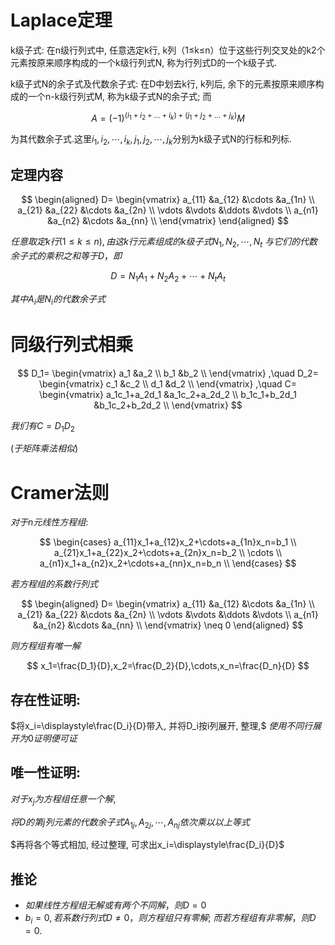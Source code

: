 
# Laplace定理

k级子式: 在n级行列式中, 任意选定k行, k列（1≤k≤n）位于这些行列交叉处的k2个元素按原来顺序构成的一个k级行列式N, 称为行列式D的一个k级子式.

k级子式N的余子式及代数余子式: 在D中划去k行, k列后, 余下的元素按原来顺序构成的一个n-k级行列式M, 称为k级子式N的余子式; 而

$$
A=(-1)^{(i_1+i_2+\dots+i_k)+(j_1+j_2+\dots+j_k)}M
$$

为其代数余子式.这里$i_1,i_2,\cdots,i_k, j_1, j_2,\cdots, j_k$分别为k级子式N的行标和列标.

## 定理内容

$$
\begin{aligned}
D=
\begin{vmatrix}
a_{11} &a_{12} &\cdots &a_{1n} \\
a_{21} &a_{22} &\cdots &a_{2n} \\
\vdots &\vdots &\ddots &\vdots \\
a_{n1} &a_{n2} &\cdots &a_{nn} \\
\end{vmatrix}
\end{aligned}
$$

$任意取定k行(1≤k≤n),由这k行元素组成的k级子式N_1, N_2,\cdots,N_t$
$与它们的代数余子式的乘积之和等于D，即$

$$
D=N_1A_1+N_2A_2+\cdots+N_tA_t
$$

$其中A_i是N_i的代数余子式$


# 同级行列式相乘

$$
D_1=
\begin{vmatrix}
a_1 &a_2 \\
b_1 &b_2 \\
\end{vmatrix}
,\quad
D_2=
\begin{vmatrix}
c_1 &c_2 \\
d_1 &d_2 \\
\end{vmatrix}
,\quad
C=
\begin{vmatrix}
a_1c_1+a_2d_1 &a_1c_2+a_2d_2 \\
b_1c_1+b_2d_1 &b_1c_2+b_2d_2 \\
\end{vmatrix}
$$

$我们有 C=D_1D_2$

$(于矩阵乘法相似)$


# Cramer法则

$对于n元线性方程组:$

$$
\begin{cases}
a_{11}x_1+a_{12}x_2+\cdots+a_{1n}x_n=b_1 \\
a_{21}x_1+a_{22}x_2+\cdots+a_{2n}x_n=b_2 \\
\cdots \\
a_{n1}x_1+a_{n2}x_2+\cdots+a_{nn}x_n=b_n \\
\end{cases}
$$

$若方程组的系数行列式$

$$
\begin{aligned}
D=
\begin{vmatrix}
a_{11} &a_{12} &\cdots &a_{1n} \\
a_{21} &a_{22} &\cdots &a_{2n} \\
\vdots &\vdots &\ddots &\vdots \\
a_{n1} &a_{n2} &\cdots &a_{nn} \\
\end{vmatrix}
\neq 0
\end{aligned}
$$

$则方程组有唯一解$

$$
x_1=\frac{D_1}{D},x_2=\frac{D_2}{D},\cdots,x_n=\frac{D_n}{D}
$$

## 存在性证明:

$将x_i=\displaystyle\frac{D_i}{D}带入, 并将D_i按i列展开, 整理,$
$使用不同行展开为0证明便可证$

## 唯一性证明:

$对于x_j为方程组任意一个解,$

$将D的第j列元素的代数余子式A_{1j},A_{2j},\cdots,A_{nj}依次乘以以上等式$

$再将各个等式相加, 经过整理, 可求出x_i=\displaystyle\frac{D_i}{D}$

## 推论

* $如果线性方程组无解或有两个不同解，则D=0$
* $b_i=0,若系数行列式D≠0，则方程组只有零解;$
  $而若方程组有非零解，则D=0.$

